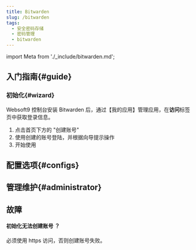 ```yaml
---
title: Bitwarden
slug: /bitwarden
tags:
  - 安全密码存储
  - 密码管理
  - bitwarden
---
```


import Meta from './_include/bitwarden.md';

<Meta name="meta" />

## 入门指南{#guide}

### 初始化{#wizard}

Websoft9 控制台安装 Bitwarden 后，通过【我的应用】管理应用，在**访问**标签页中获取登录信息。  

1. 点击首页下方的 "创建账号"
2. 使用创建的账号登陆，并根据向导提示操作
3. 开始使用

## 配置选项{#configs}

## 管理维护{#administrator}

## 故障

#### 初始化无法创建账号 ？

必须使用 https 访问，否则创建账号失败。